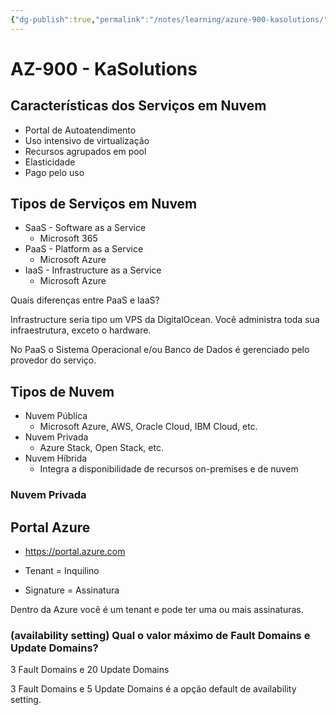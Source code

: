 ```yaml
---
{"dg-publish":true,"permalink":"/notes/learning/azure-900-kasolutions/","dgHomeLink":true,"dgPassFrontmatter":false,"dgShowBacklinks":true,"dgShowLocalGraph":false}
---
```


# AZ-900 - KaSolutions

## Características dos Serviços em Nuvem

- Portal de Autoatendimento
- Uso intensivo de virtualização
- Recursos agrupados em pool
- Elasticidade
- Pago pelo uso

## Tipos de Serviços em Nuvem

- SaaS - Software as a Service
    - Microsoft 365
- PaaS - Platform as a Service
    - Microsoft Azure
- IaaS - Infrastructure as a Service
    - Microsoft Azure

Quais diferenças entre PaaS e IaaS?

Infrastructure seria tipo um VPS da DigitalOcean. Você administra toda sua infraestrutura, exceto o hardware.

No PaaS o Sistema Operacional e/ou Banco de Dados é gerenciado pelo provedor do serviço.


## Tipos de Nuvem

- Nuvem Pública
    - Microsoft Azure, AWS, Oracle Cloud, IBM Cloud, etc.
- Nuvem Privada
    - Azure Stack, Open Stack, etc.
- Nuvem Híbrida
    - Integra a disponibilidade de recursos on-premises e de nuvem


### Nuvem Privada


## Portal Azure

- <https://portal.azure.com>

- Tenant = Inquilino
- Signature = Assinatura

Dentro da Azure você é um tenant e pode ter uma ou mais assinaturas.


### (availability setting) Qual o valor máximo de Fault Domains e Update Domains?

3 Fault Domains e 20 Update Domains

3 Fault Domains e 5 Update Domains é a opção default de availability setting.



